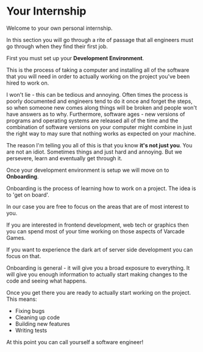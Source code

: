 # Your Internship

Welcome to your own personal internship.

In this section you will go through a rite of passage that all engineers must go through when they find their first job.

First you must set up your **Development Environment**.

This is the process of taking a computer and installing all of the software that you will need in order to actually working on the project you've been hired to work on.

I won't lie - this can be tedious and annoying. Often times the process is poorly documented and engineers tend to do it once and forget the steps, so when someone new comes along things will be broken and people won't have answers as to why. Furthermore, software ages - new versions of programs and operating systems are released all of the time and the combination of software versions on your computer might combine in just the right way to may sure that nothing works as expected on your machine.

The reason I'm telling you all of this is that you know **it's not just you**. You are not an idiot. Sometimes things and just hard and annoying. But we persevere, learn and eventually get through it.

Once your development environment is setup we will move on to **Onboarding**.

Onboarding is the process of learning how to work on a project. The idea is to 'get on board'.

In our case you are free to focus on the areas that are of most interest to you.

If you are interested in frontend development, web tech or graphics then you can spend most of your time working on those aspects of Varcade Games.

If you want to experience the dark art of server side development you can focus on that.

Onboarding is general - it will give you a broad exposure to everything. It will give you enough information to actually start making changes to the code and seeing what happens.

Once you get there you are ready to actually start working on the project. This means:

* Fixing bugs
* Cleaning up code
* Building new features
* Writing tests

At this point you can call yourself a software engineer!